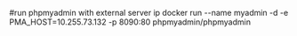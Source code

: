 #run phpmyadmin with external server ip 
docker run --name myadmin -d -e PMA_HOST=10.255.73.132 -p 8090:80    phpmyadmin/phpmyadmin
